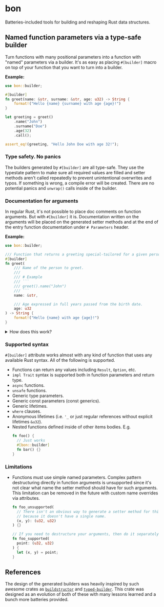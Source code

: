 # bon

Batteries-included tools for building and reshaping Rust data structures.

## Named function parameters via a type-safe builder

Turn functions with many positional parameters into a function with "named" parameters via a builder. It's as easy as placing `#[builder]` macro on top of your function that you want to turn into a builder.

**Example:**

```rust
use bon::builder;

#[builder]
fn greet(name: &str, surname: &str, age: u32) -> String {
    format!("Hello {name} {surname} with age {age}!")
}

let greeting = greet()
    .name("John")
    .surname("Doe")
    .age(32)
    .call();

assert_eq!(greeting, "Hello John Doe with age 32!");
```

### Type safety. No panics

The builders generated by `#[builder]` are all type-safe. They use the typestate pattern to make sure all required values are filled and setter methods aren't called repeatedly to prevent unintentional overwrites and typos. If something is wrong, a compile error will be created. There are no potential panics and `unwrap()` calls inside of the builder.

### Documentation for arguments

In regular Rust, it's not possible to place doc comments on function arguments. But with `#[builder]` it is. Documentation written on the arguments will be placed on the generated setter methods and at the end of the entry function documentation under `# Parameters` header.

**Example:**

```rust
use bon::builder;

/// Function that returns a greeting special-tailored for a given person
#[builder]
fn greet(
    /// Name of the person to greet.
    ///
    /// # Example
    /// ```
    /// greet().name("John")
    /// ```
    name: &str,

    /// Age expressed in full years passed from the birth date.
    age: u32
) -> String {
    format!("Hello {name} with age {age}!")
}
```

<details>
<summary>How does this work?</summary>

This works because Rust compiler checks for invalid placement of `#[doc = ...]` attributes only after the macro expansion stage. `#[builder]` makes sure to remove the docs from the function's arguments in the expanded code, and instead moves them to the docs on setter methods and the entry function.

</details>

### Supported syntax

`#[builder]` attribute works almost with any kind of function that uses any available Rust syntax.
All of the following is supported.

- Functions can return any values including `Result`, `Option`, etc.
- `impl Trait` syntax is supported both in function parameters and return type.
- `async` functions.
- `unsafe` functions.
- Generic type parameters.
- Generic const parameters (const generics).
- Generic lifetimes.
- `where` clauses.
- Anonymous lifetimes (i.e. `'_` or just regular references without explicit lifetimes `&u32`).
- Nested functions defined inside of other items bodies. E.g.
  ```rust
  fn foo() {
    // Just works
    #[bon::builder]
    fn bar() {}
  }
  ```

### Limitations

- Functions must use simple named parameters. Complex pattern destructuring directly in function arguments is unsupported since it's not clear what name the setter method should have for such arguments. This limitation can be removed in the future with custom name overrides via attributes.
  ```rust
  fn foo_unsupported(
    // There isn't an obvious way to generate a setter method for this function parameter
    // because it doesn't have a single name.
    (x, y): (u32, u32)
  ) {}

  // If you need to destructure your arguments, then do it separately in the function body
  fn foo_supported(
    point: (u32, u32)
  ) {
    let (x, y) = point;
  }
  ```

## References

The design of the generated builders was heavily inspired by such awesome crates as [`buildstructor`](https://docs.rs/buildstructor) and [`typed-builder`](https://docs.rs/typed-builder). This crate was designed as an evolution of both of these with many lessons learned and a bunch more batteries provided.
